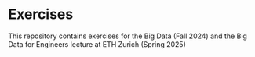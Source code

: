 # Exercises
This repository contains exercises for the Big Data (Fall 2024) and the Big Data for Engineers lecture at ETH Zurich (Spring 2025)
